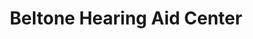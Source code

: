---
title: "Beltone Hearing Aid Center"
url: /brownstown-charter-twp/beltone-hearing-aid-center/
shop: hearing aids
---